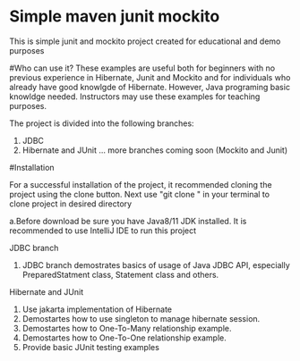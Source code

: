 # Simple maven junit mockito
This is simple junit and mockito project created for educational and demo purposes

#Who can use it?
These examples are useful both for beginners with no previous experience in Hibernate, Junit and Mockito and for individuals who already have good knowlgde of Hibernate. However, Java programing basic knowldge needed. Instructors may use these examples for teaching purposes.

The project is divided into the following branches:

1. JDBC
2. Hibernate and JUnit
... more branches coming soon (Mockito and Junit)

#Installation

For a successful installation of the project, it recommended cloning the project using the clone button.
Next use "git clone " in your terminal to clone project in desired directory

a.Before download be sure you have Java8/11 JDK installed. It is recommended to use IntelliJ IDE to run this project


JDBC branch

1. JDBC branch demostrates basics of usage of Java JDBC API, especially PreparedStatment class, Statement class and others.


Hibernate and JUnit

1. Use jakarta implementation of Hibernate
2. Demostartes how to use singleton to manage hibernate session.
3. Demostartes how to One-To-Many relationship example.
4. Demostartes how to One-To-One relationship example.
5. Provide basic JUnit testing examples


